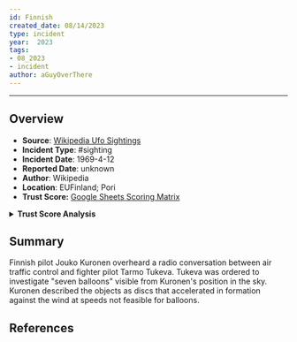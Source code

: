 ```yaml
---
id: Finnish
created_date: 08/14/2023
type: incident
year:  2023
tags:
- 08_2023
- incident
author: aGuyOverThere
---
```


----

## Overview

- **Source**: [Wikipedia Ufo Sightings](https://en.wikipedia.org/wiki/List_of_reported_UFO_sightings)
- **Incident Type**: #sighting
- **Incident Date**: 1969-4-12
- **Reported Date**: unknown
- **Author**: Wikipedia
- **Location**: E​UFinland; Pori
- **Trust Score:** [Google Sheets Scoring Matrix](https://docs.google.com/spreadsheets/d/1CUarxE7P1cPwgWXwJzzeWnZGm1c6Wp2Ttazdt3VPM_s/edit?usp=sharing)

<details>
<summary><b>Trust Score Analysis</b></summary>
<IMG src="https://publish-01.obsidian.md/access/1c31a6f93f82a49b0a9eb31193d6cdec/_images/" alt="Trust Score"/>
</details>

## Summary

Finnish pilot Jouko Kuronen overheard a radio conversation between air traffic control and fighter pilot Tarmo Tukeva. Tukeva was ordered to investigate "seven balloons" visible from Kuronen's position in the sky. Kuronen described the objects as discs that accelerated in formation against the wind at speeds not feasible for balloons.

## References
